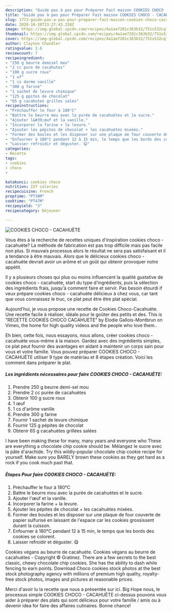 ```yaml
---
description: "Guide pas à pas pour Préparer Fait maison COOKIES CHOCO - CACAHUÈTE"
title: "Guide pas à pas pour Préparer Fait maison COOKIES CHOCO - CACAHUÈTE"
slug: 1773-guide-pas-a-pas-pour-preparer-fait-maison-cookies-choco-cacahuete
date: 2020-10-20T23:27:43.238Z
image: https://img-global.cpcdn.com/recipes/4a1ae7201c363b32/751x532cq70/cookies-choco-cacahuete-photo-principale-de-la-recette.jpg
thumbnail: https://img-global.cpcdn.com/recipes/4a1ae7201c363b32/751x532cq70/cookies-choco-cacahuete-photo-principale-de-la-recette.jpg
cover: https://img-global.cpcdn.com/recipes/4a1ae7201c363b32/751x532cq70/cookies-choco-cacahuete-photo-principale-de-la-recette.jpg
author: Clayton Chandler
ratingvalue: 3.6
reviewcount: 7
recipeingredient:
- "250 g beurre demisel mou"
- "2 cc pure de cacahutes"
- "100 g sucre roux"
- "1 uf"
- "1 cs darme vanille"
- "300 g farine"
- "1 sachet de levure chimique"
- "125 g ppites de chocolat"
- "65 g cacahutes grilles sales"
recipeinstructions:
- "Préchauffer le four à 180°C"
- "Battre le beurre mou avec la purée de cacahuètes et le sucre."
- "Ajouter l&#39;œuf et la vanille."
- "Incorporer la farine + la levure."
- "Ajouter les pépites de chocolat + les cacahuètes mixées."
- "Former des boules et les disposer sur une plaque de four couverte de papier sulfurisé en laissant de l&#39;espace car les cookies grossissent durant la cuisson."
- "Enfourner à 180°C pendant 12 à 15 min, le temps que les bords des cookies se colorent."
- "Laisser refroidir et déguster. 😋"
categories:
- Recette
tags:
- cookies
- choco
- 

katakunci: cookies choco  
nutrition: 227 calories
recipecuisine: French
preptime: "PT30M"
cooktime: "PT47M"
recipeyield: "3"
recipecategory: Déjeuner

---
```



![COOKIES CHOCO - CACAHUÈTE](https://img-global.cpcdn.com/recipes/4a1ae7201c363b32/751x532cq70/cookies-choco-cacahuete-photo-principale-de-la-recette.jpg)

Vous êtes à la recherche de recettes uniques d'inspiration cookies choco - cacahuète? La méthode de fabrication est pas trop difficile mais pas facile non plus. Si mauvais processus alors le résultat ne sera pas satisfaisant et il a tendance à être mauvais. Alors que le délicieux cookies choco - cacahuète devrait avoir un arôme et un goût qui obtenir provoquer notre appétit.

Il y a plusieurs choses qui plus ou moins influencent la qualité gustative de cookies choco - cacahuète, start du type d'ingrédients, puis la sélection des ingrédients frais, jusqu'à comment faire et servir. Pas besoin étourdi if veux prépare cookies choco - cacahuète délicieux à chez vous, car tant que vous connaissez le truc, ce plat peut être être plat spécial.

Aujourd&#39;hui, je vous propose une recette de Cookies Choco-Cacahuète. Une recette facile à réaliser, idéale pour le goûter des petits et des. This is &#34;RECETTE COOKIES CHOCO CACAHUETE&#34; by Elodie Gallois-Montbrun on Vimeo, the home for high quality videos and the people who love them..


Eh bien, cette fois, nous essayons, nous allons, créer cookies choco - cacahuète vous-même à la maison. Gardez avec des ingrédients simples, ce plat peut fournir des avantages en aidant à maintenir un corps sain pour vous et votre famille. Vous pouvez préparer COOKIES CHOCO - CACAHUÈTE utiliser 9 type de matériau et 8 étapes création. Voici les comment dans préparer le plat.

<!--inarticleads1-->

##### Les ingrédients nécessaires pour faire COOKIES CHOCO - CACAHUÈTE:

1. Prendre 250 g beurre demi-sel mou
1. Prendre 2 cc purée de cacahuètes
1. Obtenir 100 g sucre roux
1.  1 œuf
1.  1 cs d&#39;arôme vanille
1. Prendre 300 g farine
1. Fournir 1 sachet de levure chimique
1. Fournir 125 g pépites de chocolat
1. Obtenir 65 g cacahuètes grillées salées


I have been making these for many, many years and everyone who These are everything a chocolate chip cookie should be. Mélangez le sucre avec la pâte d&#39;arachide. Try this wildly-popular chocolate chip cookie recipe for yourself. Make sure you BARELY brown these cookies as they get hard as a rock if you cook much past that. 

<!--inarticleads2-->

##### Étapes Pour faire COOKIES CHOCO - CACAHUÈTE:

1. Préchauffer le four à 180°C
1. Battre le beurre mou avec la purée de cacahuètes et le sucre.
1. Ajouter l&#39;œuf et la vanille.
1. Incorporer la farine + la levure.
1. Ajouter les pépites de chocolat + les cacahuètes mixées.
1. Former des boules et les disposer sur une plaque de four couverte de papier sulfurisé en laissant de l&#39;espace car les cookies grossissent durant la cuisson.
1. Enfourner à 180°C pendant 12 à 15 min, le temps que les bords des cookies se colorent.
1. Laisser refroidir et déguster. 😋


Cookies végans au beurre de cacahuète. Cookies végans au beurre de cacahuètes - Copyright © Gratinez. There are a few secrets to the best classic, chewy chocolate chip cookies. She has the ability to dash while fencing to earn points. Download Choco cookies stock photos at the best stock photography agency with millions of premium high quality, royalty-free stock photos, images and pictures at reasonable prices. 


Merci d'avoir lu la recette que nous a présentée sur ici. Big Hope nous, le processus simple COOKIES CHOCO - CACAHUÈTE ci-dessus pouvons vous aider à préparer des plats qui sont délicieux pour votre famille / amis ou à devenir idea for faire des affaires culinaires. Bonne chance!

